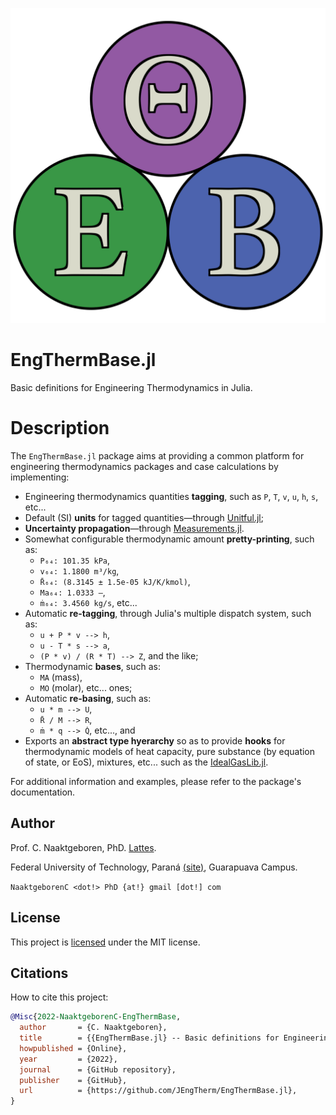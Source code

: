 ![EngThermBase](https://github.com/JEngTherm/EngThermBase.jl/blob/master/docs/src/assets/logo.svg?raw=true)

# EngThermBase.jl

Basic definitions for Engineering Thermodynamics in Julia.

# Description

The `EngThermBase.jl` package aims at providing a common platform for engineering
thermodynamics packages and case calculations by implementing:

- Engineering thermodynamics quantities **tagging**, such as `P`, `T`, `v`, `u`, `h`, `s`,
  etc...
- Default (SI) **units** for tagged quantities—through
  [Unitful.jl](https://github.com/PainterQubits/Unitful.jl);
- **Uncertainty propagation**—through
  [Measurements.jl](https://github.com/JuliaPhysics/Measurements.jl).
- Somewhat configurable thermodynamic amount **pretty-printing**, such as:
    - `P₆₄: 101.35 kPa`,
    - `v₆₄: 1.1800 m³/kg`,
    - `R̄₆₄: (8.3145 ± 1.5e-05 kJ/K/kmol)`,
    - `Ma₆₄: 1.0333 –`,
    - `ṁ₆₄: 3.4560 kg/s`, etc...
- Automatic **re-tagging**, through Julia's multiple dispatch system, such as:
    - `u + P * v --> h`,
    - `u - T * s --> a`,
    - `(P * v) / (R * T) --> Z`, and the like;
- Thermodynamic **bases**, such as:
    - `MA` (mass),
    - `MO` (molar), etc... ones;
- Automatic **re-basing**, such as:
    - `u * m --> U`,
    - `R̄ / M --> R`,
    - `ṁ * q --> Q̇`, etc..., and
- Exports an **abstract type hyerarchy** so as to provide **hooks** for thermodynamic models of
  heat capacity, pure substance (by equation of state, or EoS), mixtures, etc... such as the
  [IdealGasLib.jl](https://github.com/JEngTherm/IdealGasLib.jl).

For additional information and examples, please refer to the package's documentation.

## Author

Prof. C. Naaktgeboren, PhD. [Lattes](http://lattes.cnpq.br/8621139258082919).

Federal University of Technology, Paraná
[(site)](http://portal.utfpr.edu.br/english), Guarapuava Campus.

`NaaktgeborenC <dot!> PhD {at!} gmail [dot!] com`

## License

This project is [licensed](https://github.com/JEngTherm/EngThermBase.jl/blob/master/LICENSE)
under the MIT license.

## Citations

How to cite this project:

```bibtex
@Misc{2022-NaaktgeborenC-EngThermBase,
  author       = {C. Naaktgeboren},
  title        = {{EngThermBase.jl} -- Basic definitions for Engineering Thermodynamics in Julia},
  howpublished = {Online},
  year         = {2022},
  journal      = {GitHub repository},
  publisher    = {GitHub},
  url          = {https://github.com/JEngTherm/EngThermBase.jl},
}
```


